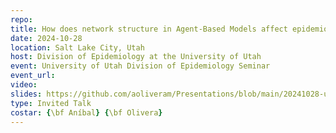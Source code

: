 ```yaml
---
repo: 
title: How does network structure in Agent-Based Models affect epidemiological parameters? A large simulation study
date: 2024-10-28
location: Salt Lake City, Utah
host: Division of Epidemiology at the University of Utah
event: University of Utah Division of Epidemiology Seminar
event_url: 
video: 
slides: https://github.com/aoliveram/Presentations/blob/main/20241028-utah-1/NetworkStructureABM-Presentation.pdf
type: Invited Talk
costar: {\bf Aníbal} {\bf Olivera}
---
```

